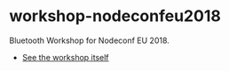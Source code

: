 # workshop-nodeconfeu2018

Bluetooth Workshop for Nodeconf EU 2018.

* [See the workshop itself](WORKSHOP.md)
